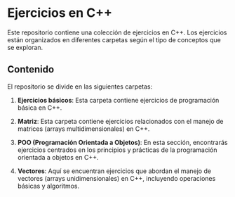 # Ejercicios en C++

Este repositorio contiene una colección de ejercicios en C++. Los ejercicios están organizados en diferentes carpetas según el tipo de conceptos que se exploran.

## Contenido

El repositorio se divide en las siguientes carpetas:

1. **Ejercicios básicos**: Esta carpeta contiene ejercicios de programación básica en C++. 

2. **Matriz**: Esta carpeta contiene ejercicios relacionados con el manejo de matrices (arrays multidimensionales) en C++.

3. **POO (Programación Orientada a Objetos)**: En esta sección, encontrarás ejercicios centrados en los principios y prácticas de la programación orientada a objetos en C++.

4. **Vectores**: Aquí se encuentran ejercicios que abordan el manejo de vectores (arrays unidimensionales) en C++, incluyendo operaciones básicas y algoritmos.


